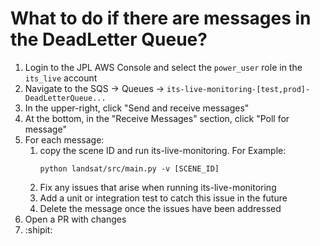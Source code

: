 # What to do if there are messages in the DeadLetter Queue?

1. Login to the JPL AWS Console and select the `power_user` role in the `its_live` account
2. Navigate to the SQS -> Queues -> `its-live-monitoring-[test,prod]-DeadLetterQueue...`
3. In the upper-right, click "Send and receive messages"
4. At the bottom, in the "Receive Messages" section, click "Poll for message"
5. For each message: 
   1. copy the scene ID and run its-live-monitoring. For Example:
      ```
      python landsat/src/main.py -v [SCENE_ID]
      ```
   2. Fix any issues that arise when running its-live-monitoring
   3. Add a unit or integration test to catch this issue in the future
   4. Delete the message once the issues have been addressed 
6. Open a PR with changes
7. :shipit:
